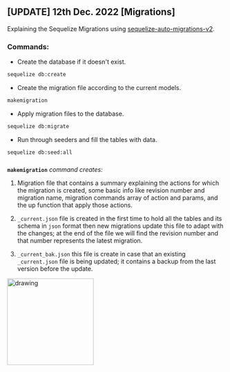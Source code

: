 
## [UPDATE] 12th Dec. 2022 [Migrations]

Explaining the Sequelize Migrations using [sequelize-auto-migrations-v2](https://www.npmjs.com/package/sequelize-auto-migrations-v2).
### Commands:
- Create the database if it doesn't exist.
```bash
sequelize db:create
```
- Create the migration file according to the current models.
```bash
makemigration
```
- Apply migration files to the database.
```bash
sequelize db:migrate
```
- Run through seeders and fill the tables with data.
```bash
sequelize db:seed:all
```
###
**```makemigration```** *command creates:*
1. Migration file that contains a summary explaining the actions for which the migration is created, some basic info like revision number and migration name, migration commands array of action and params, and the up function that apply those actions.

2. `_current.json` file is created in the first time to hold all the tables and its schema in `json` format then new migrations update this file to adapt with the changes; at the end of the file we will find the revision number and that number represents the latest migration.

3. `_current_bak.json` this file is create in case that an existing `_current.json` file is being updated; it contains a backup from the last version before the update.

<img src="https://www.aiactive.com/templates/hexa_corp/images/s5_logo.png" alt="drawing" width="200"/>

